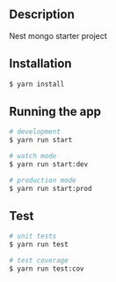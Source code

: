 ## Description

Nest mongo starter project

## Installation
```bash
$ yarn install
```

## Running the app
```bash
# development
$ yarn run start
```

```bash
# watch mode
$ yarn run start:dev
```

```bash
# production mode
$ yarn run start:prod
```

## Test
```bash
# unit tests
$ yarn run test
```

```bash
# test coverage
$ yarn run test:cov
```
